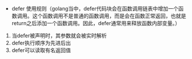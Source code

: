 - defer 使用规则（golang当中，defer代码块会在函数调用链表中增加一个函数调用。这个函数调用不是普通的函数调用，而是会在函数正常返回，也就是return之后添加一个函数调用。因此，defer通常用来释放函数内部变量。）
1. 当defer被声明时，其参数就会被实时解析
2. defer执行顺序为先进后出
3. defer可以读取有名返回值
